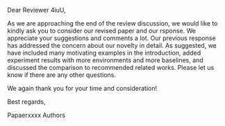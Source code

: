 Dear Reviewer 4iuU,

As we are approaching the end of the review discussion, we would like to kindly ask you to consider our revised paper and our rsponse. We appreciate your suggestions and comments a lot. Our previous response has addressed the concern about our novelty in detail. As suggested, we have included many motivating examples in the introduction, added experiment results with more environments and more baselines, and discussed the comparison to recommended related works. Please let us know if there are any other questions.

We again thank you for your time and consideration!

Best regards,

Papaerxxxx Authors